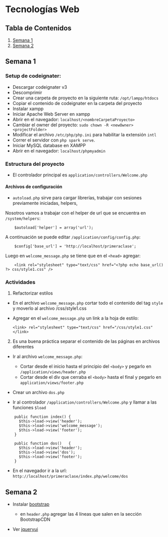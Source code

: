 # Tecnologías Web

## Tabla de Contenidos

1. [Semana 1](#semana-1)
2. [Semana 2](#semana-2)

## Semana 1

### Setup de codeignater:
  - Descargar codeignater v3
  - Descomprimir
  - Crear una carpeta de proyecto en la siguiente ruta: `/opt/lampp/htdocs`
  - Copiar el contenido de codeignater en la carpeta del proyecto
  - Instalar xampp
  - Iniciar Apache Web Server en xampp
  - Abrir en el navegador: `localhost/<nombreCarpetaProyecto>`
  - Cambiar el owner del proyecto: `sudo chown -R <newOwner> <projectFolder>`
  - Modificar el archivo `/etc/php/php.ini` para habilitar la extensión `intl`
  - Correr el servidor con `php spark serve`.
  - Iniciar MySQL database en XAMPP
  - Abrir en el navegador: `localhost/phpmyadmin`



### Estructura del proyecto
  - El controlador principal es `application/controllers/Welcome.php`

#### Archivos de configuración
  - `autoload.php` sirve para cargar librerías, trabajar con sesiones previamente iniciadas, helpers,

  Nosotros vamos a trabajar con el helper de url que se encuentra en `/system/helpers`:

        $autoload['helper'] = array('url');

  A continuación se puede editar `/application/config/config.php`:

        $config['base_url'] = 'http://localhost/primeraclase';

  Luego en `welcome_message.php` se tiene que en el `<head>` agregar:

        <link rel="stylesheet" type="text/css" href="<?php echo base_url() ?> css/style1.css" />


### Actividades
1. Refactorizar estilos

  - En el archivo `welcome_message.php` cortar todo el contenido del tag `style` y moverlo al archivo /css/style1.css
  - Agregar en el `welcome_message.php` un link a la hoja de estilo:

        <link> rel="stylesheet" type="text/css" href="/css/style1.css" </link>

2. Es una buena práctica separar el contenido de las páginas en archivos diferentes

  - Ir al archivo `welcome_message.php`:

      - Cortar desde el inicio hasta el principio del  `<body>` y pegarlo en `/application/views/header.php`
      - Cortar desde el div que cerraba el `<body>` hasta el final y pegarlo en `application/views/footer.php `

  - Crear un archivo `dos.php`

  - Ir al controlador `/application/controllers/Welcome.php` y llamar a las funciones `$load`

```
    public function index()	{
      $this->load->view('header');
      $this->load->view('welcome_message');
      $this->load->view('footer');
	}
```

```
    public function dos()	{
      $this->load->view('header');
      $this->load->view('dos');
      $this->load->view('footer');
	}
```

   - En el navegador ir a la url: `http://localhost/primeraclase/index.php/welcome/dos `




## Semana 2

- Instalar [bootstrap](https://getbootstrap.com/docs/4.5/getting-started/introduction/)
    - en `header.php` agregar las 4 líneas que salen en la sección BootstrapCDN

- Ver [jqueryui](jqueryui.com)


